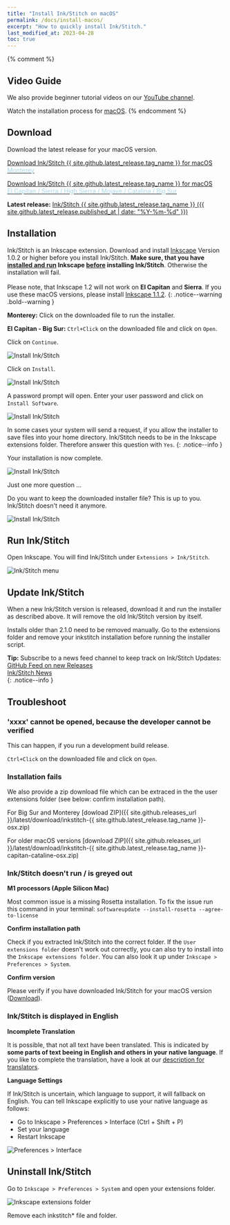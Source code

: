 ```yaml
---
title: "Install Ink/Stitch on macOS"
permalink: /docs/install-macos/
excerpt: "How to quickly install Ink/Stitch."
last_modified_at: 2023-04-28
toc: true
---
```

{% comment %}
## Video Guide

We also provide beginner tutorial videos on our <i class="fab fa-youtube"></i> [YouTube channel](https://www.youtube.com/c/InkStitch).

Watch the installation process for <i class="fab fa-apple"></i> [macOS](https://www.youtube.com/watch?v=gmOVLNh9cu8&list=PLvlbfDmZyXG1ORmeqHdp4aP7J71e7icJP&index=3).
{% endcomment %}

## Download

Download the latest release for your macOS version.

<p><a href="{{ site.github.releases_url }}/latest/download/inkstitch-{{ site.github.latest_release.tag_name }}-osx.pkg" class="btn btn--info btn--large"><i class="fa fa-download " ></i> Download Ink/Stitch {{ site.github.latest_release.tag_name }} for macOS<br><span style="color:lightblue;"> Monterey</span></a></p>

<p><a href="{{ site.github.releases_url }}/latest/download/inkstitch-{{ site.github.latest_release.tag_name }}-capitan-catalina-osx.pkg" class="btn btn--info btn--large"><i class="fa fa-download " ></i> Download Ink/Stitch {{ site.github.latest_release.tag_name }} for macOS<br><span style="color:lightblue;">El Capitan / Sierra / High Sierra / Mojave / Catalina / Big Sur</span></a></p>

**Latest release:** [Ink/Stitch {{ site.github.latest_release.tag_name }} ({{ site.github.latest_release.published_at | date: "%Y-%m-%d"  }})](https://github.com/inkstitch/inkstitch/releases/latest)

## Installation

Ink/Stitch is an Inkscape extension. Download and install [Inkscape](https://inkscape.org/release/) Version 1.0.2 or higher before you install Ink/Stitch.
**Make sure, that you have <span style="text-decoration:underline;">installed and run</span> Inkscape <span style="text-decoration:underline;">before</span> installing Ink/Stitch**. Otherwise the installation will fail.<br><br>
Please note, that Inkscape 1.2 will not work on **El Capitan** and **Sierra**. If you use these macOS versions, please install [Inkscape 1.1.2](https://inkscape.org/release/1.1.2/platforms/).
{: .notice--warning .bold--warning }

**Monterey:** Click on the downloaded file to run the installer.

**El Capitan - Big Sur:** `Ctrl+Click` on the downloaded file and click on `Open`.

Click on `Continue`.

![Install Ink/Stitch](/assets/images/docs/en/macos-install/installer01.png)

Click on `Install`.

![Install Ink/Stitch](/assets/images/docs/en/macos-install/installer02.png)

A password prompt will open. Enter your user password and click on `Install Software`.

![Install Ink/Stitch](/assets/images/docs/en/macos-install/installer03.png)

In some cases your system will send a request, if you allow the installer to save files into your home directory. Ink/Stitch needs to be in the Inkscape extensions folder. Therefore answer this question with `Yes`.
{: .notice--info }

Your installation is now complete.

![Install Ink/Stitch](/assets/images/docs/en/macos-install/installer04.png)

Just one more question ...

Do you want to keep the downloaded installer file? This is up to you. Ink/Stitch doesn't need it anymore.

![Install Ink/Stitch](/assets/images/docs/en/macos-install/installer05.png)

## Run Ink/Stitch

Open Inkscape. You will find Ink/Stitch under `Extensions > Ink/Stitch`.

![Ink/Stitch menu](/assets/images/docs/en/macos-install/inkstitch-extensions-menu.png)

## Update Ink/Stitch

When a new Ink/Stitch version is released, download it and run the installer as described above. It will remove the old Ink/Stitch version by itself.

Installs older than 2.1.0 need to be removed manually. Go to the extensions folder and remove your inkstitch installation before running the installer script.

**Tip:** Subscribe to a news feed channel to keep track on Ink/Stitch Updates:<br />
 <i class="fas fa-fw fa-rss-square" aria-hidden="true" style="color: #ffb400;"></i> [GitHub Feed on new Releases](https://github.com/inkstitch/inkstitch/releases.atom)<br>
 <i class="fas fa-fw fa-rss-square" aria-hidden="true" style="color: #ffb400;"></i> [Ink/Stitch News](/feed.xml)<br />
{: .notice--info }

## Troubleshoot

### 'xxxx' cannot be opened, because the developer cannot be verified

This can happen, if you run a development build release.

`Ctrl+Click` on the downloaded file and click on `Open`.

### Installation fails

We also provide a zip download file which can be extraced in the the user extensions folder (see below: confirm installation path).

For Big Sur and Monterey [dowload ZIP]({{ site.github.releases_url }}/latest/download/inkstitch-{{ site.github.latest_release.tag_name }}-osx.zip)

For older macOS versions [download ZIP]({{ site.github.releases_url }}/latest/download/inkstitch-{{ site.github.latest_release.tag_name }}-capitan-cataline-osx.zip)

### Ink/Stitch doesn't run / is greyed out

**M1 processors (Apple Silicon Mac)**

Most common issue is a missing Rosetta installation. To fix the issue run this command in your terminal: `softwareupdate --install-rosetta --agree-to-license` 

**Confirm installation path**

Check if you extracted Ink/Stitch into the correct folder. If the `User extensions folder` doesn't work out correctly, you can also try to install into the `Inkscape extensions folder`.
You can also look it up under `Inkscape > Preferences > System`.

**Confirm version**

Please verify if you have downloaded Ink/Stitch for your macOS version ([Download](#download)).

### Ink/Stitch is displayed in English

**Incomplete Translation**

It is possible, that not all text have been translated. This is indicated by **some parts of text beeing in English and others in your native language**.
If you like to complete the translation, have a look at our [description for translators](/developers/localize/).

**Language Settings**

If Ink/Stitch is uncertain, which language to support, it will fallback on English.
You can tell Inkscape explicitly to use your native language as follows:
  * Go to Inkscape > Preferences > Interface (Ctrl + Shift + P)
  * Set your language
  * Restart Inkscape

![Preferences > Interface](/assets/images/docs/en/preferences_language.png)

## Uninstall Ink/Stitch

Go to `Inkscape > Preferences > System` and open your extensions folder.

![Inkscape extensions folder](/assets/images/docs/en/extensions-folder-location-macos.jpg)

Remove each inkstitch* file and folder.
